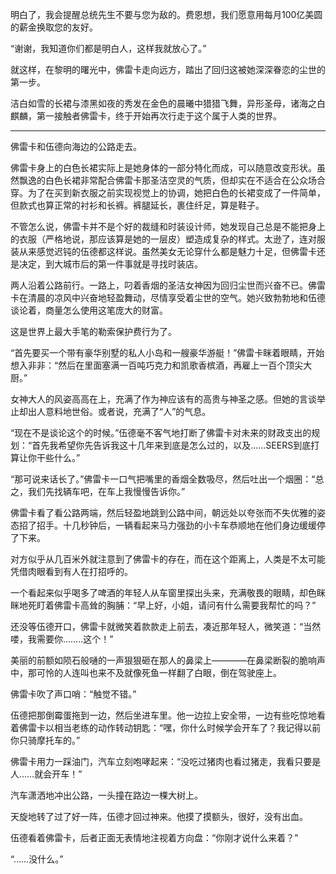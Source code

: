 

明白了，我会提醒总统先生不要与您为敌的。费恩想，我们愿意用每月100亿美圆的薪金换取您的友好。

“谢谢，我知道你们都是明白人，这样我就放心了。”

就这样，在黎明的曙光中，佛雷卡走向远方，踏出了回归这被她深深眷恋的尘世的第一步。

洁白如雪的长裙与漆黑如夜的秀发在金色的晨曦中猎猎飞舞，异形圣母，诸海之白麒麟，第一接触者佛雷卡，终于开始再次行走于这个属于人类的世界。

*****************

佛雷卡和伍德向海边的公路走去。

佛雷卡身上的白色长裙实际上是她身体的一部分特化而成，可以随意改变形状。虽然飘逸的白色长裙非常配合佛雷卡那圣洁空灵的气质，但却实在不适合在公众场合穿。为了在买到新衣服之前实现视觉上的协调，她把白色的长裙变成了一件简单，但款式也算正常的衬衫和长裤。裤腿延长，裹住纤足，算是鞋子。

不管怎么说，佛雷卡并不是个好的裁缝和时装设计师，她发现自己总是不能把身上的衣服（严格地说，那应该算是她的一层皮）塑造成复杂的样式。太逊了，连对服装从来感觉迟钝的伍德都这样说。虽然美女无论穿什么都是魅力十足，但佛雷卡还是决定，到大城市后的第一件事就是寻找时装店。

两人沿着公路前行。一路上，叼着香烟的圣洁女神因为回归尘世而兴奋不已。佛雷卡在清晨的凉风中兴奋地轻盈舞动，尽情享受着尘世的空气。她兴致勃勃地和伍德谈论着，商量怎么使用这笔庞大的财富。

这是世界上最大手笔的勒索保护费行为了。

“首先要买一个带有豪华别墅的私人小岛和一艘豪华游艇！”佛雷卡眯着眼睛，开始想入非非：“然后在里面塞满一百吨巧克力和凯歌香槟酒，再雇上一百个顶尖大厨。”

女神大人的风姿高高在上，充满了作为神应该有的高贵与神圣之感。但她的言谈举止却出人意料地世俗。或者说，充满了“人”的气息。

“现在不是谈论这个的时候。”伍德毫不客气地打断了佛雷卡对未来的财政支出的规划：“首先我希望你先告诉我这十几年来到底是怎么过的，以及……SEERS到底打算让你干些什么。”

“那可说来话长了。”佛雷卡一口气把嘴里的香烟全数吸尽，然后吐出一个烟圈：“总之，我们先找辆车吧，在车上我慢慢告诉你。”

佛雷卡看了看公路两端，然后轻盈地跳到公路中间，朝远处以夸张而不失优雅的姿态招了招手。十几秒钟后，一辆看起来马力强劲的小卡车恭顺地在他们身边缓缓停了下来。

对方似乎从几百米外就注意到了佛雷卡的存在，而在这个距离上，人类是不太可能凭借肉眼看到有人在打招呼的。

一个看起来似乎喝多了啤酒的年轻人从车窗里探出头来，充满敬畏的眼睛，却色眯眯地死盯着佛雷卡高耸的胸脯：“早上好，小姐，请问有什么需要我帮忙的吗？”

还没等伍德开口，佛雷卡就微笑着款款走上前去，凑近那年轻人，微笑道：“当然喽，我需要你……..这个！”

美丽的前额如陨石般嗵的一声狠狠砸在那人的鼻梁上————在鼻梁断裂的脆响声中，那可怜的人连叫也来不及就像死鱼一样翻了白眼，倒在驾驶座上。

佛雷卡吹了声口哨：“触觉不错。”

伍德把那倒霉蛋拖到一边，然后坐进车里。他一边拉上安全带，一边有些吃惊地看着佛雷卡以相当老练的动作转动钥匙：“嘿，你什么时候学会开车了？我记得以前你只骑摩托车的。”

佛雷卡用力一踩油门，汽车立刻咆哮起来：“没吃过猪肉也看过猪走，我看只要是人……就会开车！”

汽车潇洒地冲出公路，一头撞在路边一棵大树上。

天旋地转了过了好一阵，伍德才回过神来。他摸了摸额头，很好，没有出血。

伍德看着佛雷卡，后者正面无表情地注视着方向盘：“你刚才说什么来着？”

“……没什么。”

